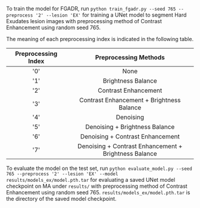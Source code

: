 To train the model for FGADR, run ```python train_fgadr.py --seed 765 --preprocess '2' --lesion 'EX'``` for training a UNet model to segment Hard Exudates lesion images with preprocessing method of Contrast Enhancement using random seed 765.



The meaning of each preprocessing index is indicated in the following table.

| Preprocessing Index | Preprocessing Methods |
| :---: | :---: |
| '0' | None |
| '1' | Brightness Balance |
| '2' | Contrast Enhancement |
| '3' | Contrast Enhancement + Brightness Balance |
| '4' | Denoising |
| '5' | Denoising + Brightness Balance |
| '6' | Denoising + Contrast Enhancement |
| '7' | Denoising + Contrast Enhancement + Brightness Balance |

To evaluate the model on the test set, run ```python evaluate_model.py --seed 765 --preprocess '2' --lesion 'EX' --model results/models_ex/model.pth.tar``` for evaluating a saved UNet model checkpoint on MA under ```results/``` with preprocessing method of Contrast Enhancement using random seed 765. `results/models_ex/model.pth.tar` is the directory of the saved model checkpoint.
